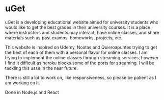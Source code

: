 # uGet

uGet is a developing educational website aimed for university students who would like to get the best grades in their university courses. It is a place where instructors and students may interact, have online classes, and share materials such as past examns, homeworks, projects, etc. 

This website is inspired on Udemy, Nootas and Quieroapuntes trying to get the best of each of them with a personal flavor for online classes. I am trying to implement the online classes through streaming services, however I find it difficult as heroku blocks some of the ports for streaming. I will be tackling this usse in the near future.

There is still a lot to work on, like responsiveness, so please be patient as I am working on it.

Done in Node.js and React 
